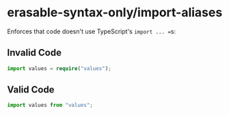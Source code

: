 # erasable-syntax-only/import-aliases

<!-- end auto-generated rule header -->

Enforces that code doesn't use TypeScript's `import ... =`s:

## Invalid Code

```ts
import values = require("values");
```

## Valid Code

```ts
import values from "values";
```
